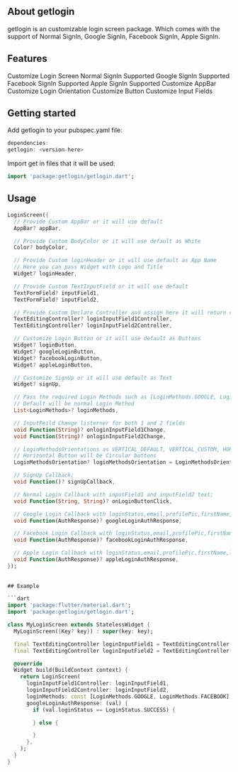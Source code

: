<!-- 
This README describes the package. If you publish this package to pub.dev,
this README's contents appear on the landing page for your package.

For information about how to write a good package README, see the guide for
[writing package pages](https://dart.dev/guides/libraries/writing-package-pages). 

For general information about developing packages, see the Dart guide for
[creating packages](https://dart.dev/guides/libraries/create-library-packages)
and the Flutter guide for
[developing packages and plugins](https://flutter.dev/developing-packages). 
-->

## About getlogin

getlogin is an customizable login screen package. Which comes with the support of Normal SignIn, Google SignIn, Facebook SignIn, Apple SignIn.

## Features

Customize Login Screen
Normal SignIn Supported
Google SignIn Supported
Facebook SignIn Supported
Apple SignIn Supported
Customize AppBar
Customize Login Orientation
Customize Button
Customize Input Fields

## Getting started

Add getlogin to your pubspec.yaml file:
```dart
dependencies:
getlogin: <version-here>
```
Import get in files that it will be used:
```dart
import 'package:getlogin/getlogin.dart';
```

## Usage
```dart
LoginScreen({
  // Provide Custom AppBar or it will use default
  AppBar? appBar,

  // Provide Custom BodyColor or it will use default as White
  Color? bodyColor,

  // Provide Custom loginHeader or it will use default as App Name
  // Here you can pass Widget with Logo and Title
  Widget? loginHeader,

  // Provide Custom TextInputField or it will use default
  TextFormField? inputField1,
  TextFormField? inputField2,

  // Provide Custom Declare Controller and assign here it will return response
  TextEditingController? loginInputField1Controller,
  TextEditingController? loginInputField2Controller,

  // Customize Login Button or it will use default as Buttons
  Widget? loginButton,
  Widget? googleLoginButton,
  Widget? facebookLoginButton,
  Widget? appleLoginButton,

  // Customize SignUp or it will use default as Text
  Widget? signUp,

  // Pass the required Login Methods such as [LoginMethods.GOOGLE, LoginMethods.FACEBOOK]
  // Default will be normal Login Method
  List<LoginMethods>? loginMethods,

  // InputFeild Change listerner for both 1 and 2 fields
  void Function(String)? onloginInputField1Change,
  void Function(String)? onloginInputField2Change,

  // LoginMethodsOrientations as VERTICAL_DEFAULT, VERTICAL_CUSTOM, HORIZONTAL
  // Horizontal Button will be Circular buttons
  LoginMethodsOrientation? loginMethodsOrientation = LoginMethodsOrientation.VERTICAL_DEFAULT,

  // SignUp Callback;
  void Function()? signUpCallback,

  // Normal Login Callback with inputField1 and inputField2 text;
  void Function(String, String)? onLoginButtonClick,

  // Google Login Callback with loginStatus,email,profilePic,firstName,lastName,error,authCode;
  void Function(AuthResponse)? googleLoginAuthResponse,

  // Facebook Login Callback with loginStatus,email,profilePic,firstName,lastName,error,authCode;
  void Function(AuthResponse)? facebookLoginAuthResponse,

  // Apple Login Callback with loginStatus,email,profilePic,firstName,lastName,error,authCode;
  void Function(AuthResponse)? appleLoginAuthResponse,
});
    
    
## Example

```dart
import 'package:flutter/material.dart';
import 'package:getlogin/getlogin.dart';

class MyLoginScreen extends StatelessWidget {
  MyLoginScreen({Key? key}) : super(key: key);

  final TextEditingController loginInputField1 = TextEditingController();
  final TextEditingController loginInputField2 = TextEditingController();

  @override
  Widget build(BuildContext context) {
    return LoginScreen(
      loginInputField1Controller: loginInputField1,
      loginInputField2Controller: loginInputField2,
      loginMethods: const [LoginMethods.GOOGLE, LoginMethods.FACEBOOK],
      googleLoginAuthResponse: (val) {
        if (val.loginStatus == LoginStatus.SUCCESS) {

        } else {

        }
      },
    );
  }
}

